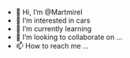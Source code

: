 - 👋 Hi, I’m @Martmirel
- 👀 I’m interested in cars
- 🌱 I’m currently learning 
- 💞️ I’m looking to collaborate on ...
- 📫 How to reach me ...

<!---
Martmirel/Martmirel is a ✨ special ✨ repository because its `README.md` (this file) appears on your GitHub profile.
You can click the Preview link to take a look at your changes.
--->
